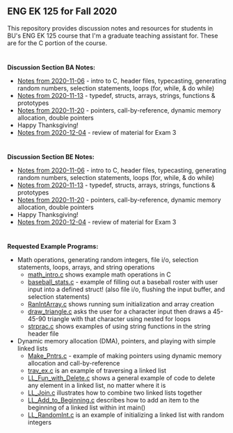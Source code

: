 ## ENG EK 125 for Fall 2020  
This repository provides discussion notes and resources for students in BU's ENG EK 125 course that I'm a graduate teaching assistant for. These are for the C portion of the course.

#
**Discussion Section BA Notes:**
- [Notes from 2020-11-06](https://github.com/leahgaeta/C-References/raw/master/Fall20Material/BA%20Discussion%2010.pdf) - intro to C, header files, typecasting, generating random numbers, selection statements, loops (for, while, & do while)
- [Notes from 2020-11-13](https://github.com/leahgaeta/C-References/raw/master/Fall20Material/BA%20Discussion%2011.pdf) - typedef, structs, arrays, strings, functions & prototypes
- [Notes from 2020-11-20](https://github.com/leahgaeta/C-References/raw/master/Fall20Material/BA%20Discussion%2012.pdf) - pointers, call-by-reference, dynamic memory allocation, double pointers
- Happy Thanksgiving!
- [Notes from 2020-12-04]() - review of material for Exam 3

#
**Discussion Section BE Notes:**
- [Notes from 2020-11-06](https://github.com/leahgaeta/C-References/raw/master/Fall20Material/BE%20Discussion%2010.pdf) - intro to C, header files, typecasting, generating random numbers, selection statements, loops (for, while, & do while)
- [Notes from 2020-11-13](https://github.com/leahgaeta/C-References/raw/master/Fall20Material/BE%20Discussion%2011.pdf) - typedef, structs, arrays, strings, functions & prototypes
- [Notes from 2020-11-20](https://github.com/leahgaeta/C-References/raw/master/Fall20Material/BE%20Discussion%2012.pdf) - pointers, call-by-reference, dynamic memory allocation, double pointers
- Happy Thanksgiving!
- [Notes from 2020-12-04]() - review of material for Exam 3

#
**Requested Example Programs:**
- Math operations, generating random integers, file i/o, selection statements, loops, arrays, and string operations
  - [math_intro.c](https://raw.githubusercontent.com/leahgaeta/C-References/master/math_intro.c) shows example math operations in C
  - [baseball_stats.c](https://raw.githubusercontent.com/leahgaeta/C-References/master/Fall20Material/baseball_stats.c) - example of filling out a baseball roster with user input into a defined struct! (also file i/o, flushing the input buffer, and selection statements)
  - [RanIntArray.c](https://raw.githubusercontent.com/leahgaeta/C-References/master/RanIntArray.c) shows running sum initialization and array creation
  - [draw_triangle.c](https://raw.githubusercontent.com/leahgaeta/C-References/master/draw_triangle.c) asks the user for a character input then draws a 45-45-90 triangle with that character using nested for loops
  - [strprac.c](https://raw.githubusercontent.com/leahgaeta/C-References/master/strprac.c) shows examples of using string functions in the string header file
- Dynamic memory allocation (DMA), pointers, and playing with simple linked lists
  - [Make_Pntrs.c](https://raw.githubusercontent.com/leahgaeta/C-References/master/Fall20Material/Make_Pntrs.c) - example of making pointers using dynamic memory allocation and call-by-reference
  - [trav_ex.c](https://raw.githubusercontent.com/leahgaeta/C-References/master/trav_ex.c) is an example of traversing a linked list
  - [LL_Fun_with_Delete.c](https://raw.githubusercontent.com/leahgaeta/C-References/master/LL_Fun_with_Delete.c) shows a general example of code to delete any element in a linked list, no matter where it is
  - [LL_Join.c](https://raw.githubusercontent.com/leahgaeta/C-References/master/LL_Join.c) illustrates how to combine two linked lists together
  - [LL_Add_to_Beginning.c](https://raw.githubusercontent.com/leahgaeta/C-References/master/LL_Add_to_Beginning.c) describes how to add an item to the beginning of a linked list within int main()
  - [LL_RandomInt.c](https://raw.githubusercontent.com/leahgaeta/C-References/master/LL_RandomInt.c) is an example of initializing a linked list with random integers

